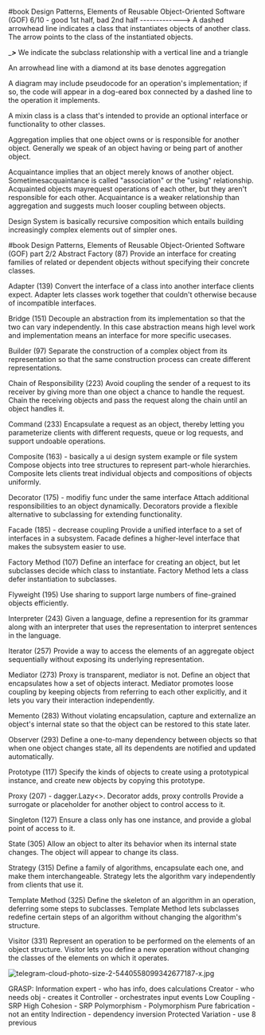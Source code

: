 #book Design Patterns, Elements of Reusable Object-Oriented Software (GOF)
6/10 - good 1st half, bad 2nd half
------------->
A dashed arrowhead line indicates a class that instantiates objects of another class. The
arrow points to the class of the instantiated objects.

______\>_____
We indicate the subclass relationship with a vertical line and a triangle

An arrowhead line with a diamond at its base denotes aggregation

A diagram may include pseudocode for an operation's implementation; if so, the code will appear in a
dog-eared box connected by a dashed line to the operation it implements.

A mixin class is a class that's intended to provide an optional interface or functionality
to other classes.

Aggregation implies that one object owns or is responsible for another object. Generally we speak of
an object having or being part of another object.

Acquaintance implies that an object merely knows of another object. Sometimesacquaintance is
called "association" or the "using" relationship. Acquainted objects mayrequest operations of each
other, but they aren't responsible for each other. Acquaintance is a weaker relationship than
aggregation and suggests much looser coupling between objects.

Design System is basically recursive composition which entails building increasingly complex
elements out of simpler ones.

#book Design Patterns, Elements of Reusable Object-Oriented Software (GOF)
part 2/2
Abstract Factory (87)
Provide an interface for creating families of related or dependent objects without specifying their
concrete classes.

Adapter (139)
Convert the interface of a class into another interface clients expect. Adapter lets classes work
together that couldn't otherwise because of incompatible interfaces.

Bridge (151)
Decouple an abstraction from its implementation so that the two can vary independently. In this case
abstraction means high level work and implementation means an interface for more specific usecases.

Builder (97)
Separate the construction of a complex object from its representation so that the same construction
process can create different representations.

Chain of Responsibility (223)
Avoid coupling the sender of a request to its receiver by giving more than one object a chance to
handle the request. Chain the receiving objects and pass the request along the chain until an object
handles it.

Command (233)
Encapsulate a request as an object, thereby letting you parameterize clients with different
requests, queue or log requests, and support undoable operations.

Composite (163) - basically a ui design system example or file system
Compose objects into tree structures to represent part-whole hierarchies. Composite lets clients
treat individual objects and compositions of objects
uniformly.

Decorator (175) - modifiy func under the same interface
Attach additional responsibilities to an object dynamically. Decorators provide a flexible
alternative to subclassing for extending functionality.

Facade (185) - decrease coupling
Provide a unified interface to a set of interfaces in a subsystem. Facade defines a higher-level
interface that makes the subsystem easier to use.

Factory Method (107)
Define an interface for creating an object, but let subclasses decide which class to instantiate.
Factory Method lets a class defer instantiation to subclasses.

Flyweight (195)
Use sharing to support large numbers of fine-grained objects efficiently.

Interpreter (243)
Given a language, define a represention for its grammar along with an interpreter that uses the
representation to interpret sentences in the language.

Iterator (257)
Provide a way to access the elements of an aggregate object sequentially without exposing its
underlying representation.

Mediator (273) Proxy is transparent, mediator is not.
Define an object that encapsulates how a set of objects interact. Mediator promotes loose coupling
by keeping objects from referring to each other explicitly, and it lets you vary their interaction
independently.

Memento (283)
Without violating encapsulation, capture and externalize an object's internal state so that the
object can be restored to this state later.

Observer (293)
Define a one-to-many dependency between objects so that when one object changes state, all its
dependents are notified and updated automatically.

Prototype (117)
Specify the kinds of objects to create using a prototypical instance, and create new objects by
copying this prototype.

Proxy (207) - dagger.Lazy<>. Decorator adds, proxy controlls
Provide a surrogate or placeholder for another object to control access to it.

Singleton (127)
Ensure a class only has one instance, and provide a global point of access to it.

State (305)
Allow an object to alter its behavior when its internal state changes. The object will appear to
change its class.

Strategy (315)
Define a family of algorithms, encapsulate each one, and make them interchangeable. Strategy lets
the algorithm vary independently from clients that use it.

Template Method (325)
Define the skeleton of an algorithm in an operation, deferring some steps to subclasses. Template
Method lets subclasses redefine certain steps of an algorithm without changing the algorithm's
structure.

Visitor (331)
Represent an operation to be performed on the elements of an object structure. Visitor lets you
define a new operation without changing the classes of the elements on which it operates.

![telegram-cloud-photo-size-2-5440558099342677187-x.jpg](..%2F..%2F..%2FLibrary%2FGroup%20Containers%2F6N38VWS5BX.ru.keepcoder.Telegram%2Fappstore%2Faccount-18037556929251400032%2Fpostbox%2Fmedia%2Ftelegram-cloud-photo-size-2-5440558099342677187-x.jpg)

GRASP:
Information expert - who has info, does calculations
Creator - who needs obj - creates it
Controller - orchestrates input events
Low Coupling - SRP
High Cohesion - SRP
Polymorphism - Polymorphism
Pure fabrication - not an entity
Indirection - dependency inversion
Protected Variation - use 8 previous
